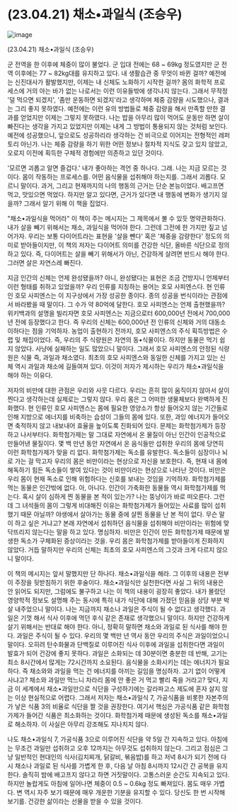 # (23.04.21) 채소•과일식 (조승우)


![image](https://postfiles.pstatic.net/MjAyNTA0MDRfNiAg/MDAxNzQzNzYxMTUyNzU4.eyacp0-EqO7JC2gyqQzc0NPSKfDjQGT9yIGxFGVuBaEg.iEiwMcIkYQqvmAextBZDs89AtT7xyKITGd2aXlZQYvog.PNG/image.png?type=w773)

(23.04.21) 채소•과일식 (조승우)

군 전역을 한 이후에 체중이 많이 불었다. 군 입대 전에는 68 ~ 69kg 정도였지만 군 전역 이후에는 77 ~ 82kg대를 유지하고 있다. 내 생활습관 중 무엇이 바뀐 걸까? 예전에는 신진대사가 활발했지만, 이제는 내 신체도 노화하기 시작한 걸까? 몸의 화학적 프로세스에 거의 아는 바가 없는 나로서는 이런 이유들밖에 생각나지 않는다. 그래서 무작정 '덜 먹으면 되겠지', '좀만 운동하면 되겠지'라고 생각하며 체중 감량을 시도했으나, 결과는 그리 좋지 못하였다. 예전에는 이런 유의 방법들로 체중 감량을 해서 만족할 만한 결과를 얻었지만 이제는 그렇지 못하였다. 나는 밥을 아무리 많이 먹어도 운동만 하면 살이 빠진다는 생각을 가지고 있었지만 이제는 내게 그 방법이 통용되지 않는 것처럼 보인다. 예전에 성공했으니, 앞으로도 성공하리라 생각하는 건 비극으로 이어지는 전형적인 레퍼토리 아닌가. 나는 체중 감량을 하기 위한 어떤 정보나 절차적 지식도 갖고 있지 않았고, 오로지 이전에 획득한 구체적 경험에만 의존하고 있던 것이다.

'모르면 괴롭고 알면 즐겁다.' 내가 좋아하는 격언 중 하나다. 그래. 나는 지금 모르는 것이다. 몸이 작동하는 프로세스를. 어떤 음식물을 섭취해야 하는지를. 그래서 괴롭다. 모르니 말이다. 과거, 그리고 현재까지의 나의 행동의 근거는 단순 본능이었다. 배고프면 먹고, 맛있으면 먹었다. 하지만 알고 있다면, 근거가 있다면 내 행동에 변화가 생기지 않을까? 그래서 알기 위해 이 책을 집었다.

"채소•과일식을 먹어라" 이 책이 주는 메시지는 그 제목에서 볼 수 있듯 명약관화하다. 내가 살을 빼기 위해서는 채소, 과일식을 먹어야 한다. 그런데 그전에 한 가지만 짚고 넘어가자. 우리는 보통 다이어트라는 표현을 '살을 뺀다' 혹은 '체중을 감량한다' 정도의 의미로 받아들이지만, 이 책의 저자는 다이어트 의미를 건강한 식단, 올바른 식단으로 정의하고 있다. 즉, 다이어트는 살을 빼기 위해서가 아닌, 건강하게 살려면 반드시 해야 한다. 그러면 살은 자연스레 빠진다.

지금 인간의 신체는 언제 완성됐을까? 아니, 완성됐다는 표현은 조금 건방지니 언제부터 이런 형태를 취하고 있었을까? 우리 인류를 지칭하는 용어는 호모 사피엔스다. 현 인류인 호모 사피엔스는 이 지구상에서 가장 성공한 종이다. 종의 성공을 번식이라는 관점에서 바라봤을 때 말이다. 그 수가 약 80억에 달한다. 호모 사피엔스는 언제 출현했을까? 위키백과의 설명을 빌리자면 호모 사피엔스는 지금으로터 600,000년 전에서 700,000년 전에 등장했다고 한다. 즉 우리의 신체는 600,000년 전 인류의 신체와 거의 대동소이하다는 점을 기억하자. 농업이 출현하기 전까지, 호모 사피엔스의 주식 획득방법은 수렵 및 채집이었다. 즉, 우리의 주 식량원은 자연의 동•식물이다. 하지만 동물은 먹기 쉽지 않았다. 사냥에 실패하는 일도 많았으니 말이다. 그래서 호모 사피엔스의 안정된 식량원은 식물 즉, 과일과 채소였다. 최초의 호모 사피엔스와 동일한 신체를 가지고 있는 신체 역시 과일과 채소에 길들여져 있다. 이것이 저자가 제시하는 우리가 채소•과일식을 해야 하는 이유다.

저자의 비만에 대한 관점은 우리와 사뭇 다르다. 우리는 흔히 많이 움직이지 않아서 살이 찐다고 생각하는데 실제로는 그렇지 않다. 우리 몸은 그 어떠한 생물체보다 완벽하게 진화했다. 현 인류인 호모 사피엔스는 몸에 필요한 영양소가 항상 들어오지 않는 기간들로 인해 지방으로 에너지를 비축하는 습성이 그들의 몸에 있다. 또한, 과잉 에너지가 들어오면 축적하지 않고 내보내어 효율을 높이도록 진화되어 있다. 문제는 화학첨가제가 등장하고 나서부터다. 화학첨가제는 말 그대로 자연에서 온 물질이 아닌 인간이 인공적으로 만들어낸 물질이다. 몇 백 만년 동안 자연에서 온 음식들만 섭취한 우리의 몸에 당연히 이런 화학첨가제가 맞을 리 없다. 화학첨가제는 독소를 유발한다. 독소들이 심장이나 뇌로 가는 걸 막고자 우리의 몸은 비만이라는 현상으로 자신을 보호한다. 즉, 현재 내 몸에 해독하기 힘든 독소들이 쌓여 있다는 것이 비만이라는 현상으로 나타난 것이다. 비만은 우리 몸이 현재 독소로 인해 위험하다는 신호를 보내는 것임을 기억하자. 화학첨가제를 먹는 동물은 인간밖에 없다. 아, 아니다. 인간이 가축화한 동물들 역시 화학첨가제를 먹는다. 혹시 살이 심하게 찐 동물을 본 적이 있는가? 나는 뚱냥이가 바로 떠오른다. 그런데 그 녀석들의 몸이 그렇게 비대해진 이유는 화학첨가제가 들어있는 사료를 많이 섭취했기 때문 아닐까? 야생에서 살아가는 동물 중에 살찐 동물을 난 본 적이 없다. 무슨 말이 하고 싶은 거냐고? 본래 자연에서 섭취하던 음식물을 섭취해야 비만이라는 위험에 맞닥뜨리지 않는다는 말을 하고 있다. 명심하자. 비만은 인간이 만든 화학첨가제 때문에 발생한 독소가 구체화된 증상이라는 것을. 우리 몸은 화학첨가제를 받아들이게 진화하지 않았다. 거듭 말하지만 우리의 신체는 최초의 호모 사피엔스의 그것과 크게 다르지 않으니 말이다.

이 책의 메시지는 앞서 말했지만 단 하나다. 채소•과일식을 해라. 그 이후의 내용은 전부 이 주장을 뒷받침하기 위한 후술이다. 채소•과일식만 실천한다면 사실 그 뒤의 내용은 안 읽어도 되지만, 그럼에도 불구하고 나는 이 책의 내용이 굉장히 좋았다. 내가 몰랐던 영양학적 정보도 설명해 주는 동시에 특히 내가 식단에 대해 가졌던 믿음을 상당 부분 박살 내주었으니 말이다. 나는 지금까지 채소나 과일은 주식이 될 수 없다고 생각했다. 과일은 기껏 해서 식사 이후에 먹던 후식 같은 존재로 생각했으니 말이다. 하지만 건강하게 살기 위해서는 반대로 해야 한다. 아니, 정확히 말하면 채소와 과일로 된 식사를 해야 한다. 과일은 주식이 될 수 있다. 우리의 몇 백만 년 역사 동안 우리의 주식은 과일이었으니 말이다. 오히려 탄수화물과 단백질로 이루어진 식사 이후에 과일을 섭취한다면 과일이 발효가 되어 건강에 좋지 못하다. 과일은 소화되는 데 30분이면 충분한 데 반해, 고기는 최소 8시간에서 많게는 72시간까지 소요된다. 음식물을 소화시키는 데는 에너지가 필요하다. 즉 채소와와 과일을 먹는 건 에너지를 아끼는 길임을 명심하자. 고기 없이 어떻게 사냐고? 채소와 과일만 먹느니 차라리 몸에 안 좋은 거 먹고 빨리 죽을 거라고? 맞다, 지금 이 세계에서 채소•과일만으로 식단을 구성하기에는 갈라파고스 제도에 혼자 살지 않는 이상 현실적으로 어렵다. 그래서 저자는 채소•과일식 7, 가공식품을 비롯한 자본주의가 낳은 식품 3의 비율로 식단을 짤 것을 권장한다. 여기서 핵심은 가공식품 같은 화학첨가제가 들어간 식품은 최소화하는 것이다. 화학첨가제 때문에 생성된 독소를 채소•과일로 해소하자. 이 사실은 아무리 강조해도 지나치지 않다.

나도 채소•과일식 7, 가공식품 3으로 이루어진 식단을 약 5일 간 지속하고 있다. 아침에는 무조건 과일만 섭취하고 오후 12까지는 아무것도 섭취하지 않는다. 그리고 점심은 그냥 일반적인 현대인의 식사(김치찌개, 닭갈비, 볶음밥)를 하고 저녁 8시가 되기 전에 다시 채소나 과일로 된 식사를 가볍게 한 후, 다음 날 아침 8시까지 12시간 간 공복을 유지한다. 솔직히 밤에 배고프지 않다고 하면 거짓말이다. 고통스러운 순간도 지속되고 있다. 하지만 놀랍게도 아침에 일어나면 체중이 0.5 ~ 0.6kg 정도 빠져있다. 몸도 매우 가볍다. 변 역시 자주 보기 때문에 매우 개운한 기분을 유지할 수 있다. 당신도 한 번 시작해 보기를. 건강한 삶이라는 선물을 받을 수 있을 것이다.

